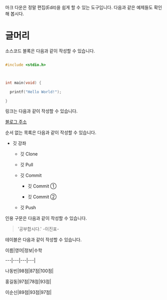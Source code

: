 마크 다운은 정말 편집(Edit)을 쉽게 할 수 있는 도구입니다. 다음과 같은 예제들도 확인해 봅시다.



# 글머리



소스코드 블록은 다음과 같이 작성할 수 있습니다.



```c

#include <stdio.h>



int main(void) {

  printf("Hello World!");

}

```



링크는 다음과 같이 작성할 수 있습니다.



[블로그 주소](https://blog.naver.com/ndb796)



순서 없는 목록은 다음과 같이 작성할 수 있습니다.



* 깃 강좌

  * 깃 Clone

  * 깃 Pull

  * 깃 Commit

    * 깃 Commit ①

    * 깃 Commit ②

  * 깃 Push



인용 구문은 다음과 같이 작성할 수 있습니다.



> '공부합시다.' -이진표-



테이블은 다음과 같이 작성할 수 있습니다.



이름|영어|정보|수학

---|---|---|---|

나동빈|98점|87점|100점|

홍길동|97점|78점|93점|

이순신|89점|93점|97점|


